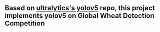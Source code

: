 ## Based on [ultralytics's yolov5](https://github.com/ultralytics/yolov5) repo, this project implements yolov5 on Global Wheat Detection Competition
